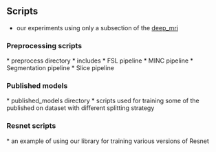 ## Scripts
* our experiments using only a subsection of the [deep_mri](../docs/index.html)

<h3>Preprocessing scripts</h3>
* preprocess directory
* includes
    * FSL pipeline
    * MINC pipeline
    * Segmentation pipeline
    * Slice pipeline
    
<h3>Published models</h3>
* published_models directory
* scripts used for training some of the published on dataset with different splitting strategy 

<h3>Resnet scripts</h3>
* an example of using our library for training various versions of Resnet